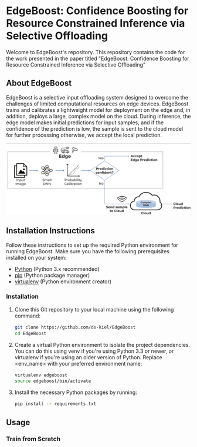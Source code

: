 
# EdgeBoost: Confidence Boosting for Resource Constrained Inference via Selective Offloading

Welcome to EdgeBoost's repository. This repository contains the code for the work presented in the paper titled "EdgeBoost: Confidence Boosting for Resource Constrained Inference via Selective Offloading"

## About EdgeBoost

EdgeBoost is a selective input offloading system designed to overcome the challenges of limited
computational resources on edge devices. EdgeBoost trains and calibrates a lightweight model for deployment on the edge and, in addition, deploys a large, complex model on the cloud. During inference, the edge model makes initial predictions for input samples, and if the confidence of the prediction is low, the sample is sent to the cloud model for further processing otherwise, we accept the local prediction.

![EdgeBoost System Diagram](images/img.png)

## Installation Instructions

Follow these instructions to set up the required Python environment for running EdgeBoost. Make sure you have the following prerequisites installed on your system:

- [Python](https://www.python.org/downloads/) (Python 3.x recommended)
- [pip](https://pip.pypa.io/en/stable/installation/) (Python package manager)
- [virtualenv](https://virtualenv.pypa.io/en/latest/installation.html) (Python environment creator)
### Installation

1. Clone this Git repository to your local machine using the following command:

   ```bash
   git clone https://github.com/ds-kiel/EdgeBoost
   cd EdgeBoost
   ```
2. Create a virtual Python environment to isolate the project dependencies. You can do this using venv if you're using Python 3.3 or newer, or virtualenv if you're using an older version of Python. Replace <env_name> with your preferred environment name:

    ```bash
    virtualenv edgeboost
    source edgeboost/bin/activate
    ``` 
3. Install the necessary Python packages by running:

   ```bash
   pip install -r requirements.txt
   ```


## Usage

### Train from Scratch








